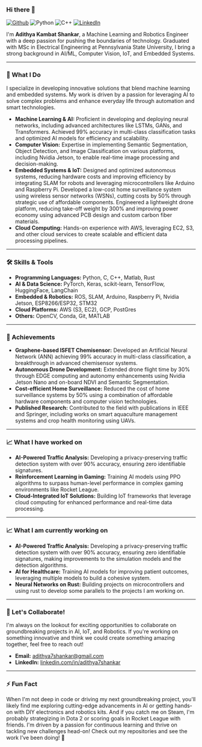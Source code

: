 ### Hi there 👋
[![Github](https://img.shields.io/badge/GitHub-000000?style=flat&logo=GitHub&logoColor=white)](https://github.com/adithya7shankar/)
![Python](https://img.shields.io/badge/Python-3776AB?style=flat&logo=Python&logoColor=white)
![C++](https://img.shields.io/badge/C++-00599C?style=flat&logo=C++&logoColor=white)
[![LinkedIn](https://img.shields.io/badge/LinkedIn-0A66C2?style=flat&logo=Linkedin&logoColor=white)](https://www.linkedin.com/in/adithya7shankar/)

I'm **Adithya Kambat Shankar**, a Machine Learning and Robotics Engineer with a deep passion for pushing the boundaries of technology. Graduated with MSc in Electrical Engineering at Pennsylvania State University, I bring a strong background in AI/ML, Computer Vision, IoT, and Embedded Systems.

---

### 🚀 What I Do
I specialize in developing innovative solutions that blend machine learning and embedded systems. My work is driven by a passion for leveraging AI to solve complex problems and enhance everyday life through automation and smart technologies.

- **Machine Learning & AI:** Proficient in developing and deploying neural networks, including advanced architectures like LSTMs, GANs, and Transformers. Achieved 99% accuracy in multi-class classification tasks and optimized AI models for efficiency and scalability.
- **Computer Vision:** Expertise in implementing Semantic Segmentation, Object Detection, and Image Classification on various platforms, including Nvidia Jetson, to enable real-time image processing and decision-making.
- **Embedded Systems & IoT:** Designed and optimized autonomous systems, reducing hardware costs and improving efficiency by integrating SLAM for robots and leveraging microcontrollers like Arduino and Raspberry Pi. Developed a low-cost home surveillance system using wireless sensor networks (WSNs), cutting costs by 50% through strategic use of affordable components. Engineered a lightweight drone platform, reducing take-off weight by 300% and improving power economy using advanced PCB design and custom carbon fiber materials.
- **Cloud Computing:** Hands-on experience with AWS, leveraging EC2, S3, and other cloud services to create scalable and efficient data processing pipelines.

---

### 🛠 Skills & Tools
- **Programming Languages:** Python, C, C++, Matlab, Rust
- **AI & Data Science:** PyTorch, Keras, scikit-learn, TensorFlow, HuggingFace, LangChain
- **Embedded & Robotics:** ROS, SLAM, Arduino, Raspberry Pi, Nvidia Jetson, ESP8266/ESP32, STM32
- **Cloud Platforms:** AWS (S3, EC2), GCP, PostGres
- **Others:** OpenCV, Conda, Git, MATLAB

---

### 🌟 Achievements
- **Graphene-based ISFET Chemisensor:** Developed an Artificial Neural Network (ANN) achieving 99% accuracy in multi-class classification, a breakthrough in advanced chemisensor systems.
- **Autonomous Drone Development:** Extended drone flight time by 30% through EDGE computing and autonomy enhancements using Nvidia Jetson Nano and on-board NDVI and Semantic Segmentation.
- **Cost-efficient Home Surveillance:** Reduced the cost of home surveillance systems by 50% using a combination of affordable hardware components and computer vision technologies.
- **Published Research:** Contributed to the field with publications in IEEE and Springer, including works on smart aquaculture management systems and crop health monitoring using UAVs.

---

### 📈 What I have worked on
- **AI-Powered Traffic Analysis:** Developing a privacy-preserving traffic detection system with over 90% accuracy, ensuring zero identifiable signatures.
- **Reinforcement Learning in Gaming:** Training AI models using PPO algorithms to surpass human-level performance in complex gaming environments like Rocket League.
- **Cloud-Integrated IoT Solutions:** Building IoT frameworks that leverage cloud computing for enhanced performance and real-time data processing.

---

### 📈 What I am currently working on
- **AI-Powered Traffic Analysis:** Developing a privacy-preserving traffic detection system with over 90% accuracy, ensuring zero identifiable signatures, making improvements to the simulation models and the detection algorithms.
- **AI for Healthcare:** Training AI models for improving patient outcomes, leveraging multiple models to build a cohesive system.
- **Neural Networks on Rust:** Building projects on microcontrollers and using rust to develop some parallels to the projects I am working on.
---


### 🤝 Let's Collaborate!
I'm always on the lookout for exciting opportunities to collaborate on groundbreaking projects in AI, IoT, and Robotics. If you're working on something innovative and think we could create something amazing together, feel free to reach out!

- **Email:** [adithya7shankar@gmail.com](mailto:adithya7shankar@gmail.com)
- **LinkedIn:** [linkedin.com/in/adithya7shankar](https://www.linkedin.com/in/adithya7shankar/)

---

### ⚡ Fun Fact
When I'm not deep in code or driving my next groundbreaking project, you'll likely find me exploring cutting-edge advancements in AI or getting hands-on with DIY electronics and robotics kits. And if you catch me on Steam, I'm probably strategizing in Dota 2 or scoring goals in Rocket League with friends. I'm driven by a passion for continuous learning and thrive on tackling new challenges head-on!
Check out my repositories and see the work I’ve been doing! 🚀
